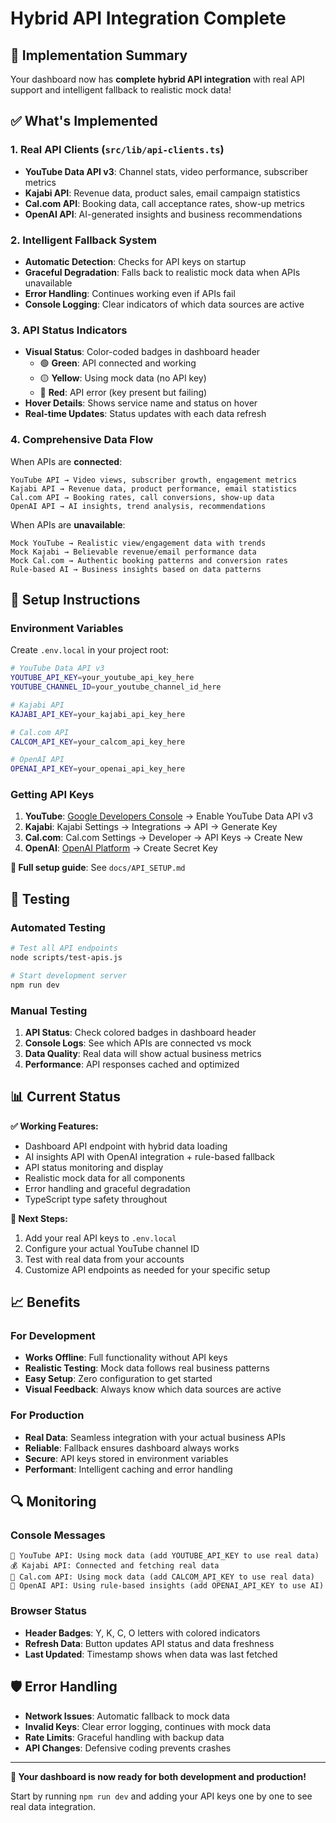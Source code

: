 # Hybrid API Integration Complete

## 🎉 Implementation Summary

Your dashboard now has **complete hybrid API integration** with real API support and intelligent fallback to realistic mock data!

## ✅ What's Implemented

### 1. **Real API Clients** (`src/lib/api-clients.ts`)
- **YouTube Data API v3**: Channel stats, video performance, subscriber metrics
- **Kajabi API**: Revenue data, product sales, email campaign statistics  
- **Cal.com API**: Booking data, call acceptance rates, show-up metrics
- **OpenAI API**: AI-generated insights and business recommendations

### 2. **Intelligent Fallback System**
- **Automatic Detection**: Checks for API keys on startup
- **Graceful Degradation**: Falls back to realistic mock data when APIs unavailable
- **Error Handling**: Continues working even if APIs fail
- **Console Logging**: Clear indicators of which data sources are active

### 3. **API Status Indicators**
- **Visual Status**: Color-coded badges in dashboard header
  - 🟢 **Green**: API connected and working
  - 🟡 **Yellow**: Using mock data (no API key)
  - 🔴 **Red**: API error (key present but failing)
- **Hover Details**: Shows service name and status on hover
- **Real-time Updates**: Status updates with each data refresh

### 4. **Comprehensive Data Flow**

When APIs are **connected**:
```
YouTube API → Video views, subscriber growth, engagement metrics
Kajabi API → Revenue data, product performance, email statistics  
Cal.com API → Booking rates, call conversions, show-up data
OpenAI API → AI insights, trend analysis, recommendations
```

When APIs are **unavailable**:
```
Mock YouTube → Realistic view/engagement data with trends
Mock Kajabi → Believable revenue/email performance data
Mock Cal.com → Authentic booking patterns and conversion rates  
Rule-based AI → Business insights based on data patterns
```

## 🔧 Setup Instructions

### Environment Variables

Create `.env.local` in your project root:

```bash
# YouTube Data API v3
YOUTUBE_API_KEY=your_youtube_api_key_here
YOUTUBE_CHANNEL_ID=your_youtube_channel_id_here

# Kajabi API  
KAJABI_API_KEY=your_kajabi_api_key_here

# Cal.com API
CALCOM_API_KEY=your_calcom_api_key_here

# OpenAI API
OPENAI_API_KEY=your_openai_api_key_here
```

### Getting API Keys

1. **YouTube**: [Google Developers Console](https://console.developers.google.com/) → Enable YouTube Data API v3
2. **Kajabi**: Kajabi Settings → Integrations → API → Generate Key
3. **Cal.com**: Cal.com Settings → Developer → API Keys → Create New
4. **OpenAI**: [OpenAI Platform](https://platform.openai.com/api-keys) → Create Secret Key

**📖 Full setup guide**: See `docs/API_SETUP.md`

## 🧪 Testing

### Automated Testing
```bash
# Test all API endpoints
node scripts/test-apis.js

# Start development server
npm run dev
```

### Manual Testing
1. **API Status**: Check colored badges in dashboard header
2. **Console Logs**: See which APIs are connected vs mock
3. **Data Quality**: Real data will show actual business metrics
4. **Performance**: API responses cached and optimized

## 📊 Current Status

**✅ Working Features:**
- Dashboard API endpoint with hybrid data loading
- AI insights API with OpenAI integration + rule-based fallback
- API status monitoring and display
- Realistic mock data for all components
- Error handling and graceful degradation
- TypeScript type safety throughout

**🎯 Next Steps:**
1. Add your real API keys to `.env.local`
2. Configure your actual YouTube channel ID
3. Test with real data from your accounts
4. Customize API endpoints as needed for your specific setup

## 📈 Benefits

### For Development
- **Works Offline**: Full functionality without API keys
- **Realistic Testing**: Mock data follows real business patterns
- **Easy Setup**: Zero configuration to get started
- **Visual Feedback**: Always know which data sources are active

### For Production  
- **Real Data**: Seamless integration with your actual business APIs
- **Reliable**: Fallback ensures dashboard always works
- **Secure**: API keys stored in environment variables
- **Performant**: Intelligent caching and error handling

## 🔍 Monitoring

### Console Messages
```
🎥 YouTube API: Using mock data (add YOUTUBE_API_KEY to use real data)
💰 Kajabi API: Connected and fetching real data
📅 Cal.com API: Using mock data (add CALCOM_API_KEY to use real data)
🤖 OpenAI API: Using rule-based insights (add OPENAI_API_KEY to use AI)
```

### Browser Status
- **Header Badges**: Y, K, C, O letters with colored indicators
- **Refresh Data**: Button updates API status and data freshness
- **Last Updated**: Timestamp shows when data was last fetched

## 🛡️ Error Handling

- **Network Issues**: Automatic fallback to mock data
- **Invalid Keys**: Clear error logging, continues with mock data  
- **Rate Limits**: Graceful handling with backup data
- **API Changes**: Defensive coding prevents crashes

---

**🎉 Your dashboard is now ready for both development and production!**

Start by running `npm run dev` and adding your API keys one by one to see real data integration. 